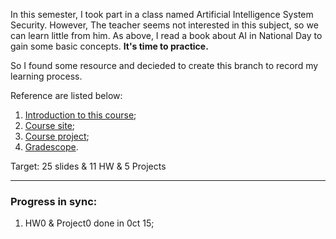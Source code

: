 In this semester, I took part in a class named Artificial Intelligence System Security.
However, The teacher seems not interested in this subject, so we can learn little from him.
As above, I read a book about AI in National Day to gain some basic concepts. **It's time to practice.**

So I found some resource and decieded to create this branch to record my learning process.

Reference are listed below:
1. [Introduction to this course](https://csdiy.wiki/%E4%BA%BA%E5%B7%A5%E6%99%BA%E8%83%BD/CS188/);
2. [Course site](https://inst.eecs.berkeley.edu/~cs188/fa22/);
3. [Course project](https://inst.eecs.berkeley.edu/~cs188/fa18/project0.html);
4. [Gradescope](https://www.gradescope.com/courses/33660).

Target: 25 slides & 11 HW & 5 Projects

---

### Progress in sync:
1. HW0 & Project0 done in 0ct 15;
